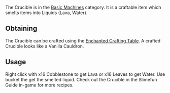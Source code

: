 The Crucible is in the [Basic Machines](https://github.com/TheBusyBiscuit/Slimefun4/wiki/Basic-Machines) category. It is a craftable item which smelts items into Liquids (Lava, Water).

## Obtaining
The Crucible can be crafted using the [Enchanted Crafting Table](https://github.com/TheBusyBiscuit/Slimefun4/wiki/Enhanced-Crafting-Table). A crafted Crucible looks like a Vanilla Cauldron.

## Usage
Right click with x16 Cobblestone to get Lava or x16 Leaves to get Water. Use bucket the get the smelted liquid.
Check out the Crucible in the Slimefun Guide in-game for more recipes.

